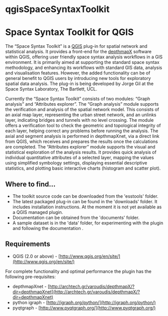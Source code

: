 qgisSpaceSyntaxToolkit
======================

# Space Syntax Toolkit for QGIS

The “Space Syntax Toolkit” is a [QGIS](http://www.qgis.org/en/site/) plug-in for spatial network and statistical analysis. It provides a front-end for the [depthmapX](https://varoudis.github.io/depthmapX/) software within QGIS, offering user friendly space syntax analysis workflows in a GIS environment. It is primarily aimed at supporting the standard space syntax methodology, and enhancing its workflows with standard GIS data, analysis and visualisation features. However, the added functionality can be of general benefit to QGIS users by introducing new tools for exploratory spatial data analysis. The plug-in is being developed by Jorge Gil at the Space Syntax Laboratory, The Bartlett, UCL.

Currently the “Space Syntax Toolkit” consists of two modules: “Graph analysis” and “Attributes explorer”.
The “Graph analysis” module supports the verification and analysis of the spatial network model. This consists of an axial map layer, representing the urban street network, and an unlinks layer, indicating bridges and tunnels with no level crossing. The module offers a verification tool to check the geometric and topological integrity of each layer, helping correct any problems before running the analysis. The axial and segment analysis is performed in depthmapXnet, via a direct link from QGIS, which receives and prepares the results once the calculations are completed.
The “Attributes explorer” module supports the visual and statistical exploration of the analysis results. It provides quick analysis of individual quantitative attributes of a selected layer, mapping the values using simplified symbology settings, displaying essential descriptive statistics, and plotting basic interactive charts (histogram and scatter plot).


## Where to find...
* The toolkit source code can be downloaded from the 'esstools' folder.
* The latest packaged plug-in can be found in the 'downloads' folder. It includes installation instructions. At the moment it is not yet available as a QGIS managed plugin.
* Documentation can be obtained from the 'documents' folder.
* A sample dataset is in the 'data' folder, for experimenting with the plugin and following the documentation .

## Requirements
* QGIS (2.0 or above) - [http://www.qgis.org/en/site/](http://www.qgis.org/en/site/)

For complete functionality and optimal performance the plugin has the following pre-requisites:
* depthmapXnet - [http://archtech.gr/varoudis/depthmapX/?dir=depthmapXnet](http://archtech.gr/varoudis/depthmapX/?dir=depthmapXnet)
* python igraph - [http://igraph.org/python/](http://igraph.org/python/)
* pyqtgraph - [http://www.pyqtgraph.org/](http://www.pyqtgraph.org/)

